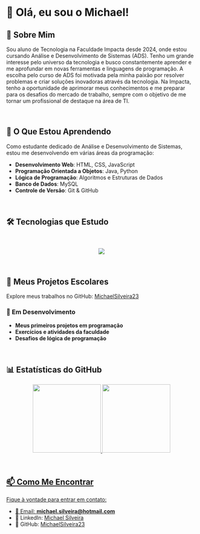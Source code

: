 # 👋 Olá, eu sou o Michael!

## 🚀 Sobre Mim

Sou aluno de Tecnologia na Faculdade Impacta desde 2024, onde estou cursando Análise e Desenvolvimento de Sistemas (ADS). Tenho um grande interesse pelo universo da tecnologia e busco constantemente aprender e me aprofundar em novas ferramentas e linguagens de programação. A escolha pelo curso de ADS foi motivada pela minha paixão por resolver problemas e criar soluções inovadoras através da tecnologia. Na Impacta, tenho a oportunidade de aprimorar meus conhecimentos e me preparar para os desafios do mercado de trabalho, sempre com o objetivo de me tornar um profissional de destaque na área de TI.

<br>

## 🎯 O Que Estou Aprendendo

Como estudante dedicado de Análise e Desenvolvimento de Sistemas, estou me desenvolvendo em várias áreas da programação:

- **Desenvolvimento Web**: HTML, CSS, JavaScript
- **Programação Orientada a Objetos**: Java, Python
- **Lógica de Programação**: Algoritmos e Estruturas de Dados
- **Banco de Dados**: MySQL
- **Controle de Versão**: Git & GitHub

<br>

## 🛠️ Tecnologias que Estudo

<div style="display: inline_block">
<br>
<p align="center">
  <a href="https://github.com/MichaelSilveira23">
    <img src="https://skillicons.dev/icons?i=java,python,js,html,css,mysql,git,github" />
  </a>
</p>
</div>

<br>

## 📂 Meus Projetos Escolares

Explore meus trabalhos no GitHub: [MichaelSilveira23](https://github.com/MichaelSilveira23)

### 🚧 Em Desenvolvimento
- **Meus primeiros projetos em programação**
- **Exercícios e atividades da faculdade**
- **Desafios de lógica de programação**

<br>

## 📊 Estatísticas do GitHub

<div>
   <p align="center">
  <a href="https://github.com/MichaelSilveira23">
  <img height="180em" src="https://github-readme-stats.vercel.app/api?username=MichaelSilveira23&theme=dark&show_icons=true" />
  <img height="180em" src="https://github-readme-stats.vercel.app/api/top-langs/?username=MichaelSilveira23&layout-compact&theme=dark&show_icons=true" />
  </p>
</div>

<br>

## 📫 Como Me Encontrar

Fique à vontade para entrar em contato:

- 📧 Email: **michael.silveira@hotmail.com**
- 💼 LinkedIn: [Michael Silveira](https://www.linkedin.com/in/michael-silveira-9a31b730b/)
- 🔗 GitHub: [MichaelSilveira23](https://github.com/MichaelSilveira23)
